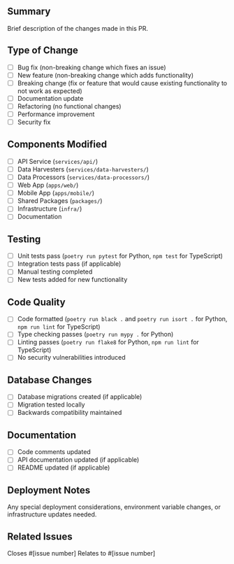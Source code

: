 ## Summary
Brief description of the changes made in this PR.

## Type of Change
- [ ] Bug fix (non-breaking change which fixes an issue)
- [ ] New feature (non-breaking change which adds functionality)
- [ ] Breaking change (fix or feature that would cause existing functionality to not work as expected)
- [ ] Documentation update
- [ ] Refactoring (no functional changes)
- [ ] Performance improvement
- [ ] Security fix

## Components Modified
- [ ] API Service (`services/api/`)
- [ ] Data Harvesters (`services/data-harvesters/`)
- [ ] Data Processors (`services/data-processors/`)
- [ ] Web App (`apps/web/`)
- [ ] Mobile App (`apps/mobile/`)
- [ ] Shared Packages (`packages/`)
- [ ] Infrastructure (`infra/`)
- [ ] Documentation

## Testing
- [ ] Unit tests pass (`poetry run pytest` for Python, `npm test` for TypeScript)
- [ ] Integration tests pass (if applicable)
- [ ] Manual testing completed
- [ ] New tests added for new functionality

## Code Quality
- [ ] Code formatted (`poetry run black .` and `poetry run isort .` for Python, `npm run lint` for TypeScript)
- [ ] Type checking passes (`poetry run mypy .` for Python)
- [ ] Linting passes (`poetry run flake8` for Python, `npm run lint` for TypeScript)
- [ ] No security vulnerabilities introduced

## Database Changes
- [ ] Database migrations created (if applicable)
- [ ] Migration tested locally
- [ ] Backwards compatibility maintained

## Documentation
- [ ] Code comments updated
- [ ] API documentation updated (if applicable)
- [ ] README updated (if applicable)

## Deployment Notes
Any special deployment considerations, environment variable changes, or infrastructure updates needed.

## Related Issues
Closes #[issue number]
Relates to #[issue number]
